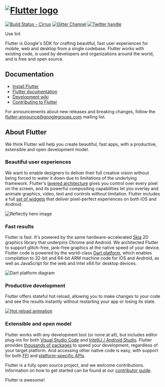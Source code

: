 # [![Flutter logo][]][flutter.dev]

[![Build Status - Cirrus][]][Build status]
[![Gitter Channel][]][Gitter badge]
[![Twitter handle][]][Twitter badge]

Use lint

Flutter is Google's SDK for crafting beautiful, fast user experiences for
mobile, web and desktop from a single codebase. Flutter works with existing
code, is used by developers and organizations around the world, and is free
and open source.

## Documentation

* [Install Flutter](https://flutter.dev/get-started/)
* [Flutter documentation](https://flutter.dev/docs)
* [Development wiki](https://github.com/flutter/flutter/wiki)
* [Contributing to Flutter](https://github.com/flutter/flutter/blob/master/CONTRIBUTING.md)

For announcements about new releases and breaking changes, follow the
[flutter-announce@googlegroups.com](https://groups.google.com/forum/#!forum/flutter-announce)
mailing list.

## About Flutter

We think Flutter will help you create beautiful, fast apps, with a productive,
extensible and open development model.

### Beautiful user experiences

We want to enable designers to deliver their full creative vision without being
forced to water it down due to limitations of the underlying framework.
Flutter's [layered architecture] gives you control over every pixel on the
screen, and its powerful compositing capabilities let you overlay and animate
graphics, video, text and controls without limitation. Flutter includes a full
[set of widgets][widget catalog] that deliver pixel-perfect experiences on both
iOS and Android.

![Reflectly hero image][Reflectly hero image]

### Fast results

Flutter is fast. It's powered by the same hardware-accelerated [Skia] 2D
graphics library that underpins Chrome and Android. We architected Flutter to
support glitch-free, jank-free graphics at the native speed of your device.
Flutter code is powered by the world-class [Dart platform], which enables
compilation to 32-bit and 64-bit ARM machine code for iOS and Android, as well
as JavaScript for the web and Intel x64 for desktop devices.

![Dart platform diagram][]

### Productive development

Flutter offers stateful hot reload, allowing you to make changes to your code
and see the results instantly without restarting your app or losing its state.

[![Hot reload animation][]][Hot reload]

### Extensible and open model

Flutter works with any development tool (or none at all), but includes editor
plug-ins for both [Visual Studio Code] and [IntelliJ / Android Studio]. Flutter
provides [thousands of packages][Flutter packages] to speed your development,
regardless of your target platform. And accessing other native code is easy,
with support for both [FFI] and [platform-specific APIs][platform channels].

Flutter is a fully open source project, and we welcome contributions.
Information on how to get started can be found at our
[contributor guide](CONTRIBUTING.md).

[Flutter logo]: https://raw.githubusercontent.com/flutter/website/master/src/_assets/image/flutter-lockup.png
[flutter.dev]: https://flutter.dev
[Build Status - Cirrus]: https://api.cirrus-ci.com/github/flutter/flutter.svg
[Build status]: https://cirrus-ci.com/github/flutter/flutter/master
[Gitter Channel]: https://badges.gitter.im/flutter/flutter.svg
[Gitter badge]: https://gitter.im/flutter/flutter?utm_source=badge&utm_medium=badge&utm_campaign=pr-badge&utm_content=badge
[Twitter handle]: https://img.shields.io/twitter/follow/flutterdev.svg?style=social&label=Follow
[Twitter badge]: https://twitter.com/intent/follow?screen_name=flutterdev
[layered architecture]: https://flutter.dev/docs/resources/inside-flutter
[widget catalog]: https://flutter.dev/widgets/
[Reflectly hero image]: https://github.com/flutter/website/blob/master/src/images/homepage/reflectly-hero-600px.png
[Skia]: https://skia.org/
[Dart platform]: https://dart.dev/
[Dart platform diagram]: https://github.com/flutter/website/blob/master/src/images/homepage/dart-diagram-small.png
[Hot reload animation]: https://raw.githubusercontent.com/flutter/website/master/src/_assets/image/tools/android-studio/hot-reload.gif
[Hot reload]: https://flutter.dev/docs/development/tools/hot-reload
[Visual Studio Code]: https://marketplace.visualstudio.com/items?itemName=Dart-Code.flutter
[IntelliJ / Android Studio]: https://plugins.jetbrains.com/plugin/9212-flutter
[Flutter packages]: https://pub.dev/flutter
[FFI]: https://flutter.dev/docs/development/platform-integration/c-interop
[platform channels]: https://flutter.dev/docs/development/platform-integration/platform-channels
[interop example]: https://github.com/flutter/flutter/tree/master/examples/platform_channel

Flutter is awesome!
